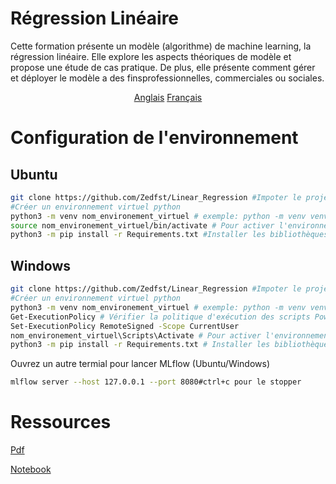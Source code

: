 # Régression Linéaire

Cette formation présente un modèle (algorithme) de machine learning, la régression linéaire. Elle explore les aspects théoriques de modèle et propose une étude de cas pratique.
De plus, elle présente comment gérer et déployer le modèle a des finsprofessionnelles, commerciales ou sociales.

<p align="center">
  <a href="README.md">Anglais</a>
  <a href="READMEfr.md">Français</a>
</p>

# Configuration de l'environnement

## Ubuntu

```bash
git clone https://github.com/Zedfst/Linear_Regression #Impoter le project en local
#Créer un environnement virtuel python
python3 -m venv nom_environement_virtuel # exemple: python -m venv venv
source nom_environement_virtuel/bin/activate # Pour activer l'environnement virtuel. Tapez deactivate pour le désactiver
python3 -m pip install -r Requirements.txt #Installer les bibliothèques Python présentes dans le fichier Requirements.txt
```

## Windows

```bash
git clone https://github.com/Zedfst/Linear_Regression #Impoter le project en local
#Créer un environnement virtuel python
python3 -m venv nom_environement_virtuel # exemple: python -m venv venv
Get-ExecutionPolicy # Vérifier la politique d'exécution des scripts PowerShell. Si la valeur retournée est Restricted, entrez la commande ci-dessous
Set-ExecutionPolicy RemoteSigned -Scope CurrentUser
nom_environement_virtuel\Scripts\Activate # Pour activer l'environnement virtuel. Tapez deactivate pour le désactiver
python3 -m pip install -r Requirements.txt # Installer les bibliothèques Python présentes dans le fichier Requirements.txt
```

Ouvrez un autre termial pour lancer MLflow (Ubuntu/Windows)

```bash
mlflow server --host 127.0.0.1 --port 8080#ctrl+c pour le stopper
```

# Ressources

[Pdf](src/Regression_Lineaire.pdf)

[Notebook](RentPrediction.ipynb)
